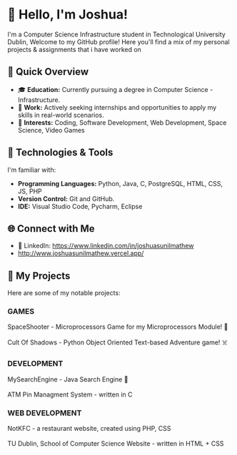 # 👋 Hello, I'm Joshua!

I'm a Computer Science Infrastructure student in Technological University Dublin, Welcome to my GitHub profile! Here you'll find a mix of my personal projects & assignments that i have worked on 

## 🚀 Quick Overview

- 🎓 **Education:** Currently pursuing a degree in Computer Science - Infrastructure.
- 💼 **Work:** Actively seeking internships and opportunities to apply my skills in real-world scenarios.
- 🤔 **Interests:** Coding, Software Development, Web Development, Space Science, Video Games

## 🔧 Technologies & Tools

I'm familiar with:

- **Programming Languages:** Python, Java, C, PostgreSQL, HTML, CSS, JS, PHP
- **Version Control:** Git and GitHub.
- **IDE:** Visual Studio Code, Pycharm, Eclipse


## 🌐 Connect with Me
- 💼 LinkedIn: https://www.linkedin.com/in/joshuasunilmathew
- http://www.joshuasunilmathew.vercel.app/


## 📂 My Projects

Here are some of my notable projects:

### GAMES
SpaceShooter - Microprocessors Game for my Microprocessors Module! 🚀 <br> <br>
Cult Of Shadows - Python Object Oriented Text-based Adventure game! ☠️

### DEVELOPMENT
MySearchEngine - Java Search Engine 🔎 <br> <br>
ATM Pin Managment System - written in C

### WEB DEVELOPMENT

NotKFC - a restaurant website, created using PHP, CSS <br> <br>
TU Dublin, School of Computer Science Website - written in HTML + CSS







